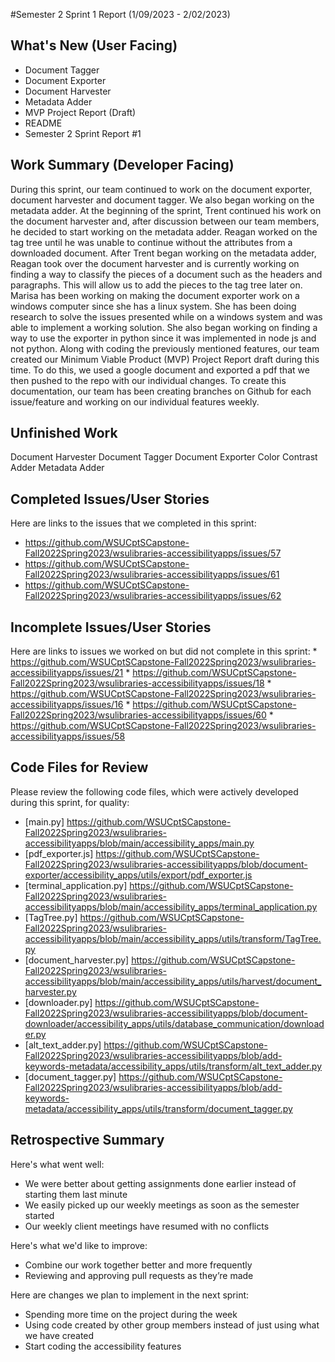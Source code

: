 #Semester 2 Sprint 1 Report (1/09/2023 - 2/02/2023)

## What's New (User Facing)
 * Document Tagger
 * Document Exporter
 * Document Harvester
 * Metadata Adder
 * MVP Project Report (Draft)
 * README
 * Semester 2 Sprint Report #1

## Work Summary (Developer Facing)
During this sprint, our team continued to work on the document exporter, document harvester and document tagger. We also began working on the metadata adder. At the beginning of the sprint, Trent continued his work on the document harvester and, after discussion between our team members, he decided to start working on the metadata adder. Reagan worked on the tag tree until he was unable to continue without the attributes from a downloaded document. After Trent began working on the metadata adder, Reagan took over the document harvester and is currently working on finding a way to classify the pieces of a document such as the headers and paragraphs. This will allow us to add the pieces to the tag tree later on. Marisa has been working on making the document exporter work on a windows computer since she has a linux system. She has been doing research to solve the issues presented while on a windows system and was able to implement a working solution. She also began working on finding a way to use the exporter in python since it was implemented in node js and not python. Along with coding the previously mentioned features, our team created our Minimum Viable Product (MVP) Project Report draft during this time. To do this, we used a google document and exported a pdf that we then pushed to the repo with our individual changes. To create this documentation, our team has been creating branches on Github for each issue/feature and working on our individual features weekly.

## Unfinished Work
Document Harvester
Document Tagger
Document Exporter
Color Contrast Adder
Metadata Adder

## Completed Issues/User Stories
Here are links to the issues that we completed in this sprint:

* https://github.com/WSUCptSCapstone-Fall2022Spring2023/wsulibraries-accessibilityapps/issues/57
* https://github.com/WSUCptSCapstone-Fall2022Spring2023/wsulibraries-accessibilityapps/issues/61
* https://github.com/WSUCptSCapstone-Fall2022Spring2023/wsulibraries-accessibilityapps/issues/62

## Incomplete Issues/User Stories
 Here are links to issues we worked on but did not complete in this sprint:
*
https://github.com/WSUCptSCapstone-Fall2022Spring2023/wsulibraries-accessibilityapps/issues/21
*
https://github.com/WSUCptSCapstone-Fall2022Spring2023/wsulibraries-accessibilityapps/issues/18
*
https://github.com/WSUCptSCapstone-Fall2022Spring2023/wsulibraries-accessibilityapps/issues/16
*
https://github.com/WSUCptSCapstone-Fall2022Spring2023/wsulibraries-accessibilityapps/issues/60
*
https://github.com/WSUCptSCapstone-Fall2022Spring2023/wsulibraries-accessibilityapps/issues/58


## Code Files for Review
Please review the following code files, which were actively developed during this sprint, for quality:
 * [main.py] 
https://github.com/WSUCptSCapstone-Fall2022Spring2023/wsulibraries-accessibilityapps/blob/main/accessibility_apps/main.py
* [pdf_exporter.js] 
https://github.com/WSUCptSCapstone-Fall2022Spring2023/wsulibraries-accessibilityapps/blob/document-exporter/accessibility_apps/utils/export/pdf_exporter.js
* [terminal_application.py] 
https://github.com/WSUCptSCapstone-Fall2022Spring2023/wsulibraries-accessibilityapps/blob/main/accessibility_apps/terminal_application.py
* [TagTree.py] 
https://github.com/WSUCptSCapstone-Fall2022Spring2023/wsulibraries-accessibilityapps/blob/main/accessibility_apps/utils/transform/TagTree.py
* [document_harvester.py] 
https://github.com/WSUCptSCapstone-Fall2022Spring2023/wsulibraries-accessibilityapps/blob/main/accessibility_apps/utils/harvest/document_harvester.py
* [downloader.py]
https://github.com/WSUCptSCapstone-Fall2022Spring2023/wsulibraries-accessibilityapps/blob/document-downloader/accessibility_apps/utils/database_communication/downloader.py
* [alt_text_adder.py]
https://github.com/WSUCptSCapstone-Fall2022Spring2023/wsulibraries-accessibilityapps/blob/add-keywords-metadata/accessibility_apps/utils/transform/alt_text_adder.py
* [document_tagger.py]
https://github.com/WSUCptSCapstone-Fall2022Spring2023/wsulibraries-accessibilityapps/blob/add-keywords-metadata/accessibility_apps/utils/transform/document_tagger.py

 
## Retrospective Summary
Here's what went well:
  * We were better about getting assignments done earlier instead of starting them last minute
  * We easily picked up our weekly meetings as soon as the semester started
  * Our weekly client meetings have resumed with no conflicts
 
Here's what we'd like to improve:
   * Combine our work together better and more frequently
   * Reviewing and approving pull requests as they’re made
 
Here are changes we plan to implement in the next sprint:
   * Spending more time on the project during the week
   * Using code created by other group members instead of just using what we have created
   * Start coding the accessibility features
